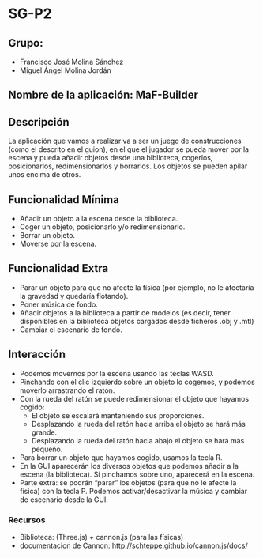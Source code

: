 # SG-P2

## Grupo: 
* Francisco José Molina Sánchez
* Miguel Ángel Molina Jordán

## Nombre de la aplicación: MaF-Builder

## Descripción
La aplicación que vamos a realizar va a ser un juego de construcciones (como el descrito en el guion), en el que el jugador se pueda mover por la escena y pueda añadir objetos desde una biblioteca, cogerlos, posicionarlos, redimensionarlos y borrarlos. Los objetos se pueden apilar unos encima de otros.

## Funcionalidad Mínima
* Añadir un objeto a la escena desde la biblioteca. 
* Coger un objeto, posicionarlo y/o redimensionarlo. 
* Borrar un objeto. 
* Moverse por la escena.


## Funcionalidad Extra 
* Parar un objeto para que no afecte la física (por ejemplo, no le afectaría la gravedad y quedaría flotando).
* Poner música de fondo. 
* Añadir objetos a la biblioteca a partir de modelos (es decir, tener disponibles en la biblioteca objetos cargados desde ficheros .obj y .mtl) 
* Cambiar el escenario de fondo.


## Interacción
* Podemos movernos por la escena usando las teclas WASD. 
* Pinchando con el clic izquierdo sobre un objeto lo cogemos, y podemos moverlo arrastrando el ratón. 
* Con la rueda del ratón se puede redimensionar el objeto que hayamos cogido:
    * El objeto se escalará manteniendo sus proporciones.
    * Desplazando la rueda del ratón hacia arriba el objeto se hará más grande.
    * Desplazando la rueda del ratón hacia abajo el objeto se hará más pequeño.
* Para borrar un objeto que hayamos cogido, usamos la tecla R.
* En la GUI aparecerán los diversos objetos que podemos añadir a la escena (la biblioteca). Si pinchamos sobre uno, aparecerá en la escena.
* Parte extra: se podrán “parar” los objetos (para que no le afecte la física) con la tecla P. Podemos activar/desactivar la música y cambiar de escenario desde la GUI.



### Recursos

* Biblioteca: (Three.js) + cannon.js (para las físicas) 
* documentacion de Cannon: http://schteppe.github.io/cannon.js/docs/

